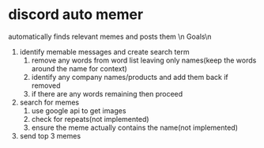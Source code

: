 # discord auto memer
 automatically finds relevant memes and posts them \n
Goals\n
1. identify memable messages and create search term
    1. remove any words from word list leaving only names(keep the words around the name for context)
    2. identify any company names/products and add them back if removed
    3. if there are any words remaining then proceed
2. search for memes
    1. use google api to get images
    2. check for repeats(not implemented)
    3. ensure the meme actually contains the name(not implemented)
3. send top 3 memes